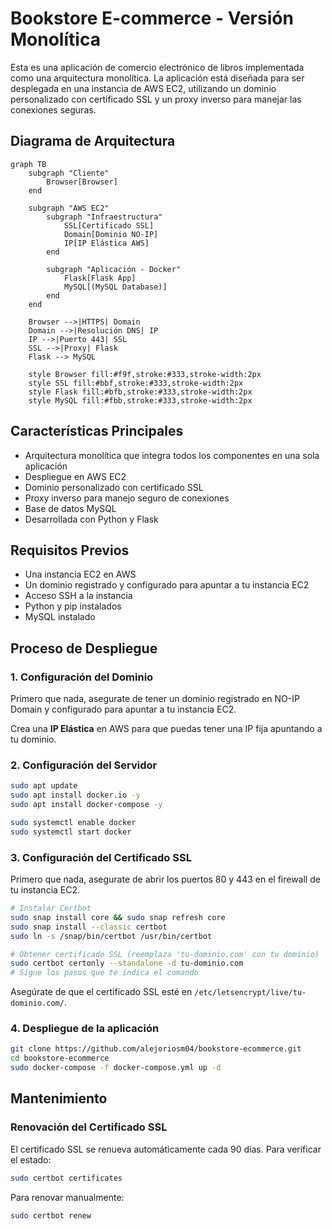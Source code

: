 # Bookstore E-commerce - Versión Monolítica

Esta es una aplicación de comercio electrónico de libros implementada como una arquitectura monolítica. La aplicación está diseñada para ser desplegada en una instancia de AWS EC2, utilizando un dominio personalizado con certificado SSL y un proxy inverso para manejar las conexiones seguras.

## Diagrama de Arquitectura

```mermaid
graph TB
    subgraph "Cliente"
        Browser[Browser]
    end

    subgraph "AWS EC2"
        subgraph "Infraestructura"
            SSL[Certificado SSL]
            Domain[Dominio NO-IP]
            IP[IP Elástica AWS]
        end

        subgraph "Aplicación - Docker"
            Flask[Flask App]
            MySQL[(MySQL Database)]
        end
    end

    Browser -->|HTTPS| Domain
    Domain -->|Resolución DNS| IP
    IP -->|Puerto 443| SSL
    SSL -->|Proxy| Flask
    Flask --> MySQL

    style Browser fill:#f9f,stroke:#333,stroke-width:2px
    style SSL fill:#bbf,stroke:#333,stroke-width:2px
    style Flask fill:#bfb,stroke:#333,stroke-width:2px
    style MySQL fill:#fbb,stroke:#333,stroke-width:2px
```

## Características Principales

- Arquitectura monolítica que integra todos los componentes en una sola aplicación
- Despliegue en AWS EC2
- Dominio personalizado con certificado SSL
- Proxy inverso para manejo seguro de conexiones
- Base de datos MySQL
- Desarrollada con Python y Flask

## Requisitos Previos

- Una instancia EC2 en AWS
- Un dominio registrado y configurado para apuntar a tu instancia EC2
- Acceso SSH a la instancia
- Python y pip instalados
- MySQL instalado

## Proceso de Despliegue

### 1. Configuración del Dominio

Primero que nada, asegurate de tener un dominio registrado en NO-IP Domain y configurado para apuntar a tu instancia EC2.

Crea una **IP Elástica** en AWS para que puedas tener una IP fija apuntando a tu dominio.

### 2. Configuración del Servidor

```bash
sudo apt update
sudo apt install docker.io -y
sudo apt install docker-compose -y

sudo systemctl enable docker
sudo systemctl start docker
```

### 3. Configuración del Certificado SSL

Primero que nada, asegurate de abrir los puertos 80 y 443 en el firewall de tu instancia EC2.

```bash
# Instalar Certbot
sudo snap install core && sudo snap refresh core
sudo snap install --classic certbot
sudo ln -s /snap/bin/certbot /usr/bin/certbot

# Obtener certificado SSL (reemplaza 'tu-dominio.com' con tu dominio)
sudo certbot certonly --standalone -d tu-dominio.com
# Sigue los pasos que te indica el comando
```

Asegúrate de que el certificado SSL esté en `/etc/letsencrypt/live/tu-dominio.com/`.

### 4. Despliegue de la aplicación

```bash
git clone https://github.com/alejoriosm04/bookstore-ecommerce.git
cd bookstore-ecommerce
sudo docker-compose -f docker-compose.yml up -d
```

## Mantenimiento

### Renovación del Certificado SSL

El certificado SSL se renueva automáticamente cada 90 días. Para verificar el estado:

```bash
sudo certbot certificates
```

Para renovar manualmente:

```bash
sudo certbot renew
```
